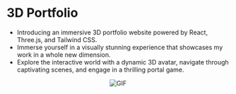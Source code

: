 # 3D Portfolio

* Introducing an immersive 3D portfolio website powered by React, Three.js, and Tailwind CSS. 
* Immerse yourself in a visually stunning experience that showcases my work in a whole new dimension. 
* Explore the interactive world with a dynamic 3D avatar, navigate through captivating scenes, and engage in a thrilling portal game. 

<div style="text-align: center;">   <img src="https://github.com/Berengarius13/portfolio-3d/blob/dcc16e77dd25db0ed41497598dc88f1e321bfe37/assets/portal.gif?raw=true" alt="GIF" /> </div>


